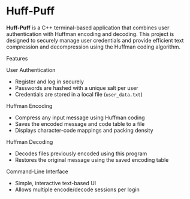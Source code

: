 # Huff-Puff

**Huff-Puff** is a C++ terminal-based application that combines user authentication with Huffman encoding and decoding. This project is designed to securely manage user credentials and provide efficient text compression and decompression using the Huffman coding algorithm.

Features

User Authentication
- Register and log in securely
- Passwords are hashed with a unique salt per user
- Credentials are stored in a local file (`user_data.txt`)

Huffman Encoding
- Compress any input message using Huffman coding
- Saves the encoded message and code table to a file
- Displays character-code mappings and packing density

Huffman Decoding
- Decodes files previously encoded using this program
- Restores the original message using the saved encoding table

Command-Line Interface
- Simple, interactive text-based UI
- Allows multiple encode/decode sessions per login



